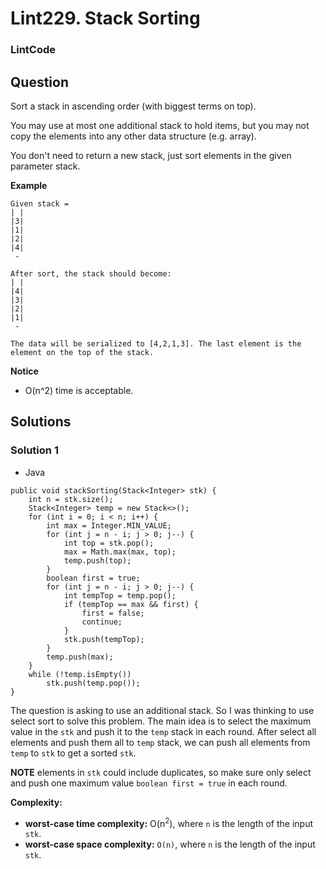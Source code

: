 # Lint229. Stack Sorting

### LintCode

## Question

Sort a stack in ascending order (with biggest terms on top).

You may use at most one additional stack to hold items, but you may not copy the elements into any other data structure (e.g. array).

You don't need to return a new stack, just sort elements in the given parameter stack.

**Example**
```
Given stack =
| |
|3|
|1|
|2|
|4|
 -

After sort, the stack should become:
| |
|4|
|3|
|2|
|1|
 -

The data will be serialized to [4,2,1,3]. The last element is the element on the top of the stack.
```

**Notice**

* O(n^2) time is acceptable.

## Solutions

### Solution 1

* Java
```
public void stackSorting(Stack<Integer> stk) {
    int n = stk.size();
    Stack<Integer> temp = new Stack<>();
    for (int i = 0; i < n; i++) {
        int max = Integer.MIN_VALUE;
        for (int j = n - i; j > 0; j--) {
            int top = stk.pop();
            max = Math.max(max, top);
            temp.push(top);
        }
        boolean first = true;
        for (int j = n - i; j > 0; j--) {
            int tempTop = temp.pop();
            if (tempTop == max && first) {
                first = false;
                continue;
            }
            stk.push(tempTop);
        }
        temp.push(max);
    }
    while (!temp.isEmpty()) 
        stk.push(temp.pop());
}
```

The question is asking to use an additional stack. So I was thinking to use select sort to solve this problem. The main idea is to select the maximum value in the `stk` and push it to the `temp` stack in each round. After select all elements and push them all to `temp` stack, we can push all elements from `temp` to `stk` to get a sorted `stk`.

**NOTE** elements in `stk` could include duplicates, so make sure only select and push one maximum value `boolean first = true` in each round. 

**Complexity:**

* **worst-case time complexity:** O(n<sup>2</sup>), where `n` is the length of the input `stk`.
* **worst-case space complexity:** `O(n)`, where `n` is the length of the input `stk`.  

